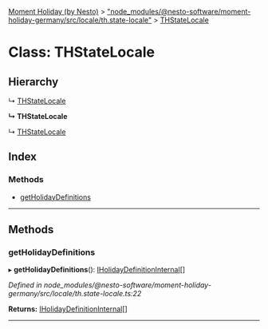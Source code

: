[Moment Holiday (by Nesto)](../README.md) > ["node_modules/@nesto-software/moment-holiday-germany/src/locale/th.state-locale"](../modules/_node_modules__nesto_software_moment_holiday_germany_src_locale_th_state_locale_.md) > [THStateLocale](../classes/_node_modules__nesto_software_moment_holiday_germany_src_locale_th_state_locale_.thstatelocale.md)

# Class: THStateLocale

## Hierarchy

↳  [THStateLocale](_node_modules__nesto_software_moment_holiday_germany_src_locale_th_state_locale_.thstatelocale.md)

**↳ THStateLocale**

↳  [THStateLocale](_node_modules__nesto_software_moment_holiday_germany_src_locale_th_state_locale_.thstatelocale.md)

## Index

### Methods

* [getHolidayDefinitions](_node_modules__nesto_software_moment_holiday_germany_src_locale_th_state_locale_.thstatelocale.md#getholidaydefinitions)

---

## Methods

<a id="getholidaydefinitions"></a>

###  getHolidayDefinitions

▸ **getHolidayDefinitions**(): [IHolidayDefinitionInternal](../interfaces/_node_modules__nesto_software_moment_holiday_core_src_holiday_definition_interface_.iholidaydefinitioninternal.md)[]

*Defined in node_modules/@nesto-software/moment-holiday-germany/src/locale/th.state-locale.ts:22*

**Returns:** [IHolidayDefinitionInternal](../interfaces/_node_modules__nesto_software_moment_holiday_core_src_holiday_definition_interface_.iholidaydefinitioninternal.md)[]

___

